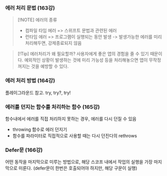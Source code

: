### 에러 처리 문법 (163강)
> [!NOTE] 에러의 종류
> - 컴파일 타임 에러 => 스위프트 문법과 관련된 에러
> - 런타임 에러 => 프로그램이 실행되는 동안 발생
> -> 발생가능한 에러를 미리 처리해두면, 강제종료되지 않음

> [!Tip] 에러처리가 왜 필요할까?
> 사용자에게 좋은 앱의 경험을 줄 수 있기 때문이다. 예외적인 상황이 발생하는 것에 미리 가능성 등을 처리해놓으면 앱이 무작정 꺼지는 것을 예방할 수 있다.
### 에러 처리 방법 (164강)
플레이그라운드 참고. try, try?, try!
### 에러를 던지는 함수를 처리하는 함수 (165강)
함수내에서 에러를 직접 처리하지 못하는 경우, 에러를 다시 던질 수 있음
- throwing 함수로 에러 던지기 
- 함수를 파라미터로 직접적으로 사용할 때는 다시 던진다의 rethrows 
### Defer문 (166강)
어떤 동작을 마지막으로 미루는 방법으로, 해당 스코프 내에서 작업의 실행을 가장 마지막으로 미룬다. (defer문이 한번은 호출되어야 하지만, 해당 구문이 실행)
